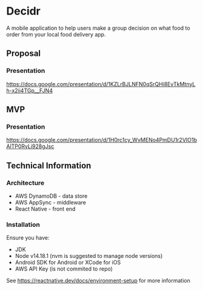 # Decidr
A mobile application to help users make a group decision on what food to order from your local food delivery app.

## Proposal
### Presentation
https://docs.google.com/presentation/d/1KZLrBJLNFN0qSrQHi8EvTkMtnyLh-x2ii4TGp__FJN4

## MVP
### Presentation
https://docs.google.com/presentation/d/1H0rc1cy_WvMENo4PmDU1r2VIO1bAlTP0RyLi928gJsc

## Technical Information

### Architecture
* AWS DynamoDB - data store
* AWS AppSync - middleware
* React Native - front end

### Installation
Ensure you have:
* JDK
* Node v14.18.1 (nvm is suggested to manage node versions)
* Android SDK for Android or XCode for iOS
* AWS API Key (is not commited to repo)

See https://reactnative.dev/docs/environment-setup for more information
